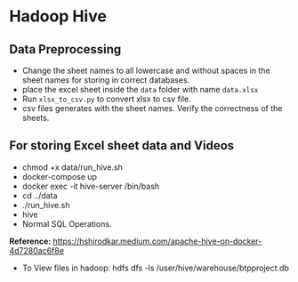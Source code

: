 # Hadoop Hive

## Data Preprocessing
* Change the sheet names to all lowercase and without spaces in the sheet names for storing in correct databases.
* place the excel sheet inside the `data` folder with name `data.xlsx`
* Run `xlsx_to_csv.py` to convert xlsx to csv file.
* csv files generates with the sheet names. Verify the correctness of the sheets.


## For storing Excel sheet data and Videos
* chmod +x data/run_hive.sh
*  docker-compose up
* docker exec -it hive-server /bin/bash
* cd ../data
* ./run_hive.sh
* hive
* Normal SQL Operations.


**Reference:** https://hshirodkar.medium.com/apache-hive-on-docker-4d7280ac6f8e

* To View files in hadoop: hdfs dfs -ls /user/hive/warehouse/btpproject.db
